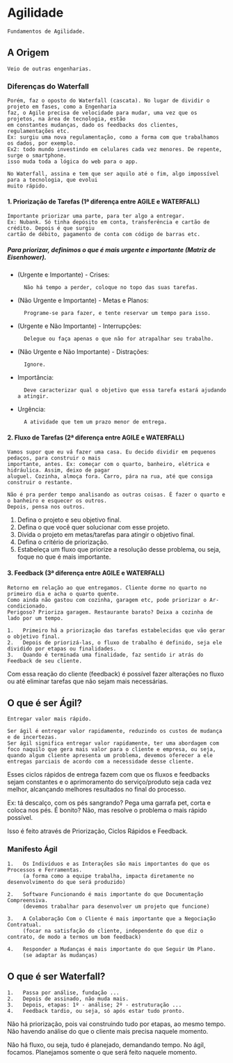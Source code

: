 # Agilidade
`Fundamentos de Agilidade.`

## A Origem

	Veio de outras engenharias.

 ### Diferenças do Waterfall

	Porém, faz o oposto do Waterfall (cascata). No lugar de dividir o projeto em fases, como a Engenharia
	faz, o Agile precisa de velocidade para mudar, uma vez que os projetos, na área de tecnologia, estão
	em constantes mudanças, dado os feedbacks dos clientes, regulamentações etc.
	Ex: surgiu uma nova regulamentação, como a forma com que trabalhamos os dados, por exemplo.
	Ex2: todo mundo investindo em celulares cada vez menores. De repente, surge o smartphone.
	isso muda toda a lógica do web para o app.

	No Waterfall, assina e tem que ser aquilo até o fim, algo impossível para a tecnologia, que evolui
	muito rápido.

#### 1. Priorização de Tarefas (1ª diferença entre AGILE e WATERFALL)

	Importante priorizar uma parte, para ter algo a entregar.
	Ex: Nubank. Só tinha depósito em conta, transferência e cartão de crédito. Depois é que surgiu
	cartão de débito, pagamento de conta com código de barras etc.

##### Para priorizar, definimos o que é mais urgente e importante (Matriz de Eisenhower).
		
* (Urgente e Importante) - Crises:

		Não há tempo a perder, coloque no topo das suas tarefas.


* (Não Urgente e Importante) - Metas e Planos:

		Programe-se para fazer, e tente reservar um tempo para isso.

  
* (Urgente e Não Importante) - Interrupções:

		Delegue ou faça apenas o que não for atrapalhar seu trabalho.
  
* (Não Urgente e Não Importante) - Distrações:

		Ignore.

* Importância:

		Deve caracterizar qual o objetivo que essa tarefa estará ajudando a atingir.

  
* Urgência:

		A atividade que tem um prazo menor de entrega.


#### 2. Fluxo de Tarefas (2ª diferença entre AGILE e WATERFALL)

	Vamos supor que eu vá fazer uma casa. Eu decido dividir em pequenos pedaços, para construir o mais
	importante, antes. Ex: começar com o quarto, banheiro, elétrica e hidráulica. Assim, deixo de pagar
	aluguel. Cozinha, almoça fora. Carro, pára na rua, até que consiga construir o restante.

	Não é pra perder tempo analisando as outras coisas. É fazer o quarto e o banheiro e esquecer os outros.
	Depois, pensa nos outros.


1. Defina o projeto e seu objetivo final.
2. Defina o que você quer solucionar com esse projeto.
3. Divida o projeto em metas/tarefas para atingir o objetivo final.
4. Defina o critério de priorização.
5. Estabeleça um fluxo que priorize a resolução desse problema, ou seja, foque no que é mais importante.


#### 3. Feedback (3ª diferença entre AGILE e WATERFALL)

	Retorno em relação ao que entregamos. Cliente dorme no quarto no primeiro dia e acha o quarto quente.
	Como ainda não gastou com cozinha, garagem etc, pode priorizar o Ar-condicionado.
	Perigoso? Prioriza garagem. Restaurante barato? Deixa a cozinha de lado por um tempo.

	1.   Primeiro há a priorização das tarefas estabelecidas que vão gerar o objetivo final.
	2.   Depois de priorizá-las, o fluxo de trabalho é definido, seja ele dividido por etapas ou finalidades.
	3.   Quando é terminada uma finalidade, faz sentido ir atrás do Feedback de seu cliente.
 
Com essa reação do cliente (feedback) é possível fazer alterações no fluxo ou até eliminar tarefas que não sejam mais necessárias.


## O que é ser Ágil?
  
	Entregar valor mais rápido.
  
	Ser ágil é entregar valor rapidamente, reduzindo os custos de mudança e de incertezas.
	Ser ágil significa entregar valor rapidamente, ter uma abordagem com foco naquilo que gera mais valor para o cliente e empresa, ou seja, quando algum cliente apresenta um problema, devemos oferecer a ele entregas parciais de acordo com a necessidade desse cliente.
  
Esses ciclos rápidos de entrega fazem com que os fluxos e feedbacks sejam constantes e o aprimoramento do serviço/produto seja cada vez melhor, alcançando melhores resultados no final do processo.

Ex: tá descalço, com os pés sangrando? Pega uma garrafa pet, corta e coloca nos pés.
É bonito? Não, mas resolve o problema o mais rápido possível.

Isso é feito através de Priorização, Ciclos Rápidos e Feedback.

### Manifesto Ágil

	1.   Os Indivíduos e as Interações são mais importantes do que os Processos e Ferramentas.
	     (a forma como a equipe trabalha, impacta diretamente no desenvolvimento do que será produzido)

	2.   Software Funcionando é mais importante do que Documentação Compreensiva.
	     (devemos trabalhar para desenvolver um projeto que funcione)

	3.   A Colaboração Com o Cliente é mais importante que a Negociação Contratual.
	     (focar na satisfação do cliente, independente do que diz o contrato, de modo a termos um bom feedback)

	4.   Responder a Mudanças é mais importante do que Seguir Um Plano.
	     (se adaptar às mudanças)


## O que é ser Waterfall?

	1.   Passa por análise, fundação ... 
	2.   Depois de assinado, não muda mais.
	3.   Depois, etapas: 1º - análise; 2º - estruturação ...
	4.   Feedback tardio, ou seja, só após estar tudo pronto.


Não há priorização, pois vai construindo tudo por etapas, ao mesmo tempo. Não havendo análise do que o cliente mais precisa naquele momento.

Não há fluxo, ou seja, tudo é planejado, demandando tempo. No ágil, focamos. Planejamos somente o que será feito naquele momento. 
